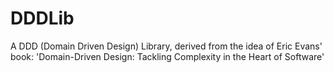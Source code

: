 DDDLib
======

A DDD (Domain Driven Design) Library, derived from the idea of Eric Evans' book:  'Domain-Driven Design: Tackling Complexity in the Heart of Software'